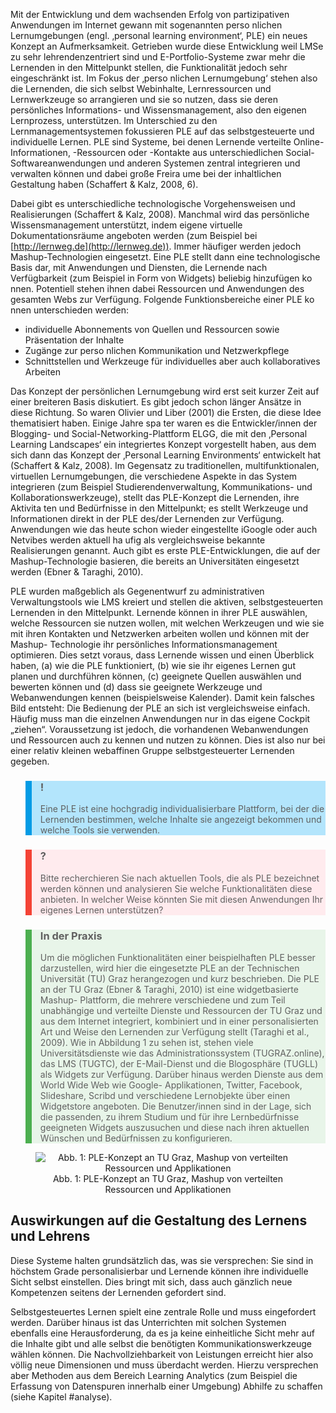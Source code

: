 <!-- filename: 05_Persoenliche_Lernumgebungen_PLE.md -->
<!-- title: Persönliche Lernumgebungen (PLE) -->

Mit der Entwicklung und dem wachsenden Erfolg von partizipativen Anwendungen im Internet gewann mit sogenannten perso nlichen Lernumgebungen (engl. ‚personal learning environment‘, PLE) ein neues Konzept an Aufmerksamkeit. Getrieben wurde diese Entwicklung weil LMSe zu sehr lehrendenzentriert sind und E-Portfolio-Systeme zwar mehr die Lernenden in den Mittelpunkt stellen, die Funktionalität jedoch sehr eingeschränkt ist. Im Fokus der ‚perso nlichen Lernumgebung‘ stehen also die Lernenden, die sich selbst Webinhalte, Lernressourcen und Lernwerkzeuge so arrangieren und sie so nutzen, dass sie deren persönliches Informations- und Wissensmanagement, also den eigenen Lernprozess, unterstützen. Im Unterschied zu den Lernmanagementsystemen fokussieren PLE auf das selbstgesteuerte und individuelle Lernen. PLE sind Systeme, bei denen Lernende verteilte Online-Informationen, -Ressourcen oder -Kontakte aus unterschiedlichen Social-Softwareanwendungen und anderen Systemen zentral integrieren und verwalten können und dabei große Freira ume bei der inhaltlichen Gestaltung haben (Schaffert & Kalz, 2008, 6).

Dabei gibt es unterschiedliche technologische Vorgehensweisen und Realisierungen (Schaffert & Kalz, 2008). Manchmal wird das persönliche Wissensmanagement unterstützt, indem eigene virtuelle Dokumentationsräume angeboten werden (zum Beispiel bei [http://lernweg.de](http://lernweg.de)). Immer häufiger werden jedoch Mashup-Technologien eingesetzt. Eine PLE stellt dann eine technologische Basis dar, mit Anwendungen und Diensten, die Lernende nach Verfügbarkeit (zum Beispiel in Form von Widgets) beliebig hinzufügen ko nnen. Potentiell stehen ihnen dabei Ressourcen und Anwendungen des gesamten Webs zur Verfügung. Folgende Funktionsbereiche einer PLE ko nnen unterschieden werden:

- individuelle Abonnements von Quellen und Ressourcen sowie Präsentation der Inhalte
- Zugänge zur perso nlichen Kommunikation und Netzwerkpflege
- Schnittstellen und Werkzeuge für individuelles aber auch kollaboratives Arbeiten

Das Konzept der persönlichen Lernumgebung wird erst seit kurzer Zeit auf einer breiteren Basis diskutiert. Es gibt jedoch schon länger Ansätze in diese Richtung. So waren Olivier und Liber (2001) die Ersten, die diese Idee thematisiert haben. Einige Jahre spa ter waren es die Entwickler/innen der Blogging- und Social-Networking-Plattform ELGG, die mit den ‚Personal Learning Landscapes‘ ein integriertes Konzept vorgestellt haben, aus dem sich dann das Konzept der ‚Personal Learning Environments‘ entwickelt hat (Schaffert & Kalz, 2008). Im Gegensatz zu traditionellen, multifunktionalen, virtuellen Lernumgebungen, die verschiedene Aspekte in das System integrieren (zum Beispiel Studierendenverwaltung, Kommunikations- und Kollaborationswerkzeuge), stellt das PLE-Konzept die Lernenden, ihre Aktivita ten und Bedürfnisse in den Mittelpunkt; es stellt Werkzeuge und Informationen direkt in der PLE des/der Lernenden zur Verfügung. Anwendungen wie das heute schon wieder eingestellte iGoogle oder auch Netvibes werden aktuell ha ufig als vergleichsweise bekannte Realisierungen genannt. Auch gibt es erste PLE-Entwicklungen, die auf der Mashup-Technologie basieren, die bereits an Universitäten eingesetzt werden (Ebner & Taraghi, 2010).

PLE wurden maßgeblich als Gegenentwurf zu administrativen Verwaltungstools wie LMS kreiert und stellen die aktiven, selbstgesteuerten Lernenden in den Mittelpunkt. Lernende können in ihrer PLE auswählen, welche Ressourcen sie nutzen wollen, mit welchen Werkzeugen und wie sie mit ihren Kontakten und Netzwerken arbeiten wollen und können mit der Mashup- Technologie ihr persönliches Informationsmanagement optimieren. Dies setzt voraus, dass Lernende wissen und einen Überblick haben, (a) wie die PLE funktioniert, (b) wie sie ihr eigenes Lernen gut planen und durchführen können, (c) geeignete Quellen auswählen und bewerten können und (d) dass sie geeignete Werkzeuge und Webanwendungen kennen (beispielsweise Kalender). Damit kein falsches Bild entsteht: Die Bedienung der PLE an sich ist vergleichsweise einfach. Häufig muss man die einzelnen Anwendungen nur in das eigene Cockpit „ziehen“. Voraussetzung ist jedoch, die vorhandenen Webanwendungen und Ressourcen auch zu kennen und nutzen zu können. Dies ist also nur bei einer relativ kleinen webaffinen Gruppe selbstgesteuerter Lernenden gegeben.

<blockquote style="background: #B3E5FC; border-left: 10px solid #039BE5">

### !

Eine PLE ist eine hochgradig individualisierbare Plattform, bei der die Lernenden bestimmen, welche Inhalte sie angezeigt bekommen und welche Tools sie verwenden.

</blockquote>

<blockquote style="background: #FFEBEE; border-left: 10px solid #F44336">

### ?

Bitte recherchieren Sie nach aktuellen Tools, die als PLE bezeichnet werden können und analysieren Sie welche Funktionalitäten diese anbieten. In welcher Weise könnten Sie mit diesen Anwendungen Ihr eigenes Lernen unterstützen?

</blockquote>

<blockquote style="background: #E8F5E9; border-left: 10px solid #4CAF50">

### In der Praxis

Um die möglichen Funktionalitäten einer beispielhaften PLE besser darzustellen, wird hier die eingesetzte PLE an der Technischen Universität (TU) Graz herangezogen und kurz beschrieben. Die PLE an der TU Graz (Ebner & Taraghi, 2010) ist eine widgetbasierte Mashup- Plattform, die mehrere verschiedene und zum Teil unabhängige und verteilte Dienste und Ressourcen der TU Graz und aus dem Internet integriert, kombiniert und in einer personalisierten Art und Weise den Lernenden zur Verfügung stellt (Taraghi et al., 2009). Wie in Abbildung 1 zu sehen ist, stehen viele Universitätsdienste wie das Administrationssystem (TUGRAZ.online), das LMS (TUGTC), der E-Mail-Dienst und die Blogosphäre (TUGLL) als Widgets zur Verfügung. Darüber hinaus werden Dienste aus dem World Wide Web wie Google- Applikationen, Twitter, Facebook, Slideshare, Scribd und verschiedene Lernobjekte über einen Widgetstore angeboten. Die Benutzer/innen sind in der Lage, sich die passenden, zu ihrem Studium und für ihre Lernbedürfnisse geeigneten Widgets auszusuchen und diese nach ihren aktuellen Wünschen und Bedürfnissen zu konfigurieren. </blockquote>

<center><figure>
  <img src="https://raw.githubusercontent.com/ed-tech-at/L3T/refs/heads/main/14_Systeme_im_Einsatz/img/01_PLEKonzept_an_TU_Graz_Mashup_von_verteilten_Ressourcen_und_Applikationen.png" alt="Abb. 1: PLE-Konzept an TU Graz, Mashup von verteilten Ressourcen und Applikationen">
  <figcaption>Abb. 1: PLE-Konzept an TU Graz, Mashup von verteilten Ressourcen und Applikationen</figcaption>
</figure></center>


## Auswirkungen auf die Gestaltung des Lernens und Lehrens

Diese Systeme halten grundsätzlich das, was sie versprechen: Sie sind in höchstem Grade personalisierbar und Lernende können ihre individuelle Sicht selbst einstellen. Dies bringt mit sich, dass auch gänzlich neue Kompetenzen seitens der Lernenden gefordert sind.

Selbstgesteuertes Lernen spielt eine zentrale Rolle und muss eingefordert werden. Darüber hinaus ist das Unterrichten mit solchen Systemen ebenfalls eine Herausforderung, da es ja keine einheitliche Sicht mehr auf die Inhalte gibt und alle selbst die benötigten Kommunikationswerkzeuge wählen können. Die Nachvollziehbarkeit von Leistungen erreicht hier also völlig neue Dimensionen und muss überdacht werden. Hierzu versprechen aber Methoden aus dem Bereich Learning Analytics (zum Beispiel die Erfassung von Datenspuren innerhalb einer Umgebung) Abhilfe zu schaffen (siehe Kapitel #analyse).

